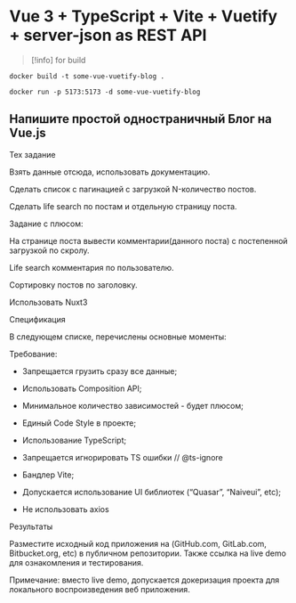 # Vue 3 + TypeScript + Vite + Vuetify + server-json as REST API

>[!info] for build

```
docker build -t some-vue-vuetify-blog .

```

```
docker run -p 5173:5173 -d some-vue-vuetify-blog

```

## Напишите простой одностраничный Блог на Vue.js

Тех задание

Взять данные отсюда, использовать документацию.

Сделать список с пагинацией с загрузкой N-количество постов.

Сделать life search по постам и отдельную страницу поста.

Задание с плюсом:

На странице поста вывести комментарии(данного поста) с постепенной загрузкой по скролу.

Life search комментария по пользователю.

Сортировку постов по заголовку.

Использовать Nuxt3

Спецификация

В следующем списке, перечислены основные моменты:

Требование:

- Запрещается грузить сразу все данные;

- Использовать Composition API;

- Минимальное количество зависимостей - будет плюсом;

- Единый Code Style в проекте;

- Использование TypeScript;

- Запрещается игнорировать TS ошибки // @ts-ignore

- Бандлер Vite;

- Допускается использование UI библиотек (“Quasar”, “Naiveui”, etc);

- Не использовать axios

Результаты

Разместите исходный код приложения на (GitHub.com, GitLab.com, Bitbucket.org, etc) в публичном репозитории. Также ссылка на live demo для ознакомления и тестирования.

Примечание: вместо live demo, допускается докеризация проекта для локального воспроизведения веб приложения.
